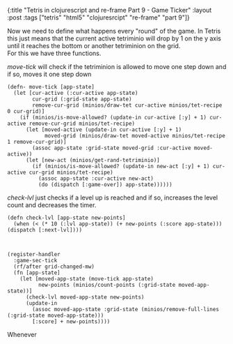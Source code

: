 {:title "Tetris in clojurescript and re-frame Part 9 - Game Ticker"
 :layout :post
 :tags  ["tetris" "html5" "clojuresrcipt" "re-frame" "part 9"]}
 
Now we need to define what happens every "round" of the game. In Tetris this just means that the current active
tetriminio will drop by 1 on the y axis until it reaches the bottom or another tetriminion on the grid.  
For this we have three functions. 

_move-tick_ will check if the tetriminion is allowed to move one step down and if so, moves it one step down

    (defn- move-tick [app-state]
      (let [cur-active (:cur-active app-state)
            cur-grid (:grid-state app-state)
            remove-cur-grid (minios/draw-tet cur-active minios/tet-recipe 0 cur-grid)]    
        (if (minios/is-move-allowed? (update-in cur-active [:y] + 1) cur-active remove-cur-grid minios/tet-recipe)
          (let [moved-active (update-in cur-active [:y] + 1)
                moved-grid (minios/draw-tet moved-active minios/tet-recipe 1 remove-cur-grid)]
            (assoc app-state :grid-state moved-grid :cur-active moved-active))
          (let [new-act (minios/get-rand-tetriminio)]
            (if (minios/is-move-allowed? (update-in new-act [:y] + 1) cur-active cur-grid minios/tet-recipe)
              (assoc app-state :cur-active new-act)
              (do (dispatch [:game-over]) app-state))))))

_check-lvl_ just checks if a level up is reached and if so, increases the level count and decreases the timer.
              
    
    (defn check-lvl [app-state new-points]
      (when (< (* 10 (:lvl app-state)) (+ new-points (:score app-state))) (dispatch [:next-lvl])))



    (register-handler
      :game-sec-tick
      (rf/after grid-changed-mw)
      (fn [app-state]
        (let [moved-app-state (move-tick app-state)
              new-points (minios/count-points (:grid-state moved-app-state))]
          (check-lvl moved-app-state new-points)
          (update-in
            (assoc moved-app-state :grid-state (minios/remove-full-lines (:grid-state moved-app-state)))
            [:score] + new-points))))

Whenever 

